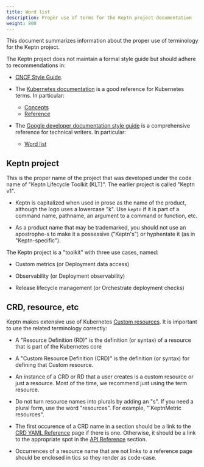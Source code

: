 ```yaml
---
title: Word list
description: Proper use of terms for the Keptn project documentation
weight: 800
---
```


This document summarizes information
about the proper use of terminology for the Keptn project.

The Keptn project does not maintain a formal style guide
but should adhere to recommendations in:

* [CNCF Style Guide](https://github.com/cncf/foundation/blob/main/style-guide.md).

* The [Kubernetes documentation](https://kubernetes.io/docs/home/)
  is a good reference for Kubernetes terms.  In particular:

  - [Concepts](https://kubernetes.io/docs/concepts/)
  - [Reference](https://kubernetes.io/docs/reference/)

* The [Google developer documentation style guide](https://developers.google.com/style)
  is a comprehensive reference for technical writers.  In particular:

  - [Word list](https://developers.google.com/style/word-list)

## Keptn project

This is the proper name of the project that was developed
under the code name of "Keptn Lifecycle Toolkit (KLT)".
The earlier project is called "Keptn v1".

* Keptn is capitalized when used in prose as the name of the product,
  although the logo uses a lowercase "k".
  Use `keptn` if it is part of a command name, pathname,
  an argument to a command or function, etc.

* As a product name that may be trademarked,
  you should not use an apostrophe-s to make it a possessive ("Keptn's")
  or hyphentate it (as in "Keptn-specific").

The Keptn project is a "toolkit" with three use cases, named:

* Custom metrics (or Deployment data access)

* Observability (or Deployment observability)

* Release lifecycle management (or Orchestrate deployment checks)

## CRD, resource, etc

Keptn makes extensive use of Kubernetes
[Custom resources](https://developers.google.com/style/word-list).
It is important to use the related terminology correctly:

* A "Resource Definition (RD)" is the definition (or syntax)
  of a resource that is part of the Kubernetes core

* A "Custom Resource Definition (CRD)" is the definition
  (or syntax) for defining that Custom resource.

* An instance of a CRD or RD that a user creates is a custom resource
  or just a resource.
  Most of the time, we recommend just using the term resource.

* Do not turn resource names into plurals by adding an "s".
  If you need a plural form, use the word "resources".
  For example, "`KeptnMetric resources".

* The first occurence of a CRD name in a section should be a link to the
  [CRD YAML Reference](../../../../../docs/yaml-crd-ref)
  page if there is one.
  Otherwise, it should be a link to the appropriate spot in the
  [API Reference](../../../../../docs/crd-ref)
  section.

* Occurrences of a resource name that are not links to a reference page
  should be enclosed in tics so they render as code-case.
